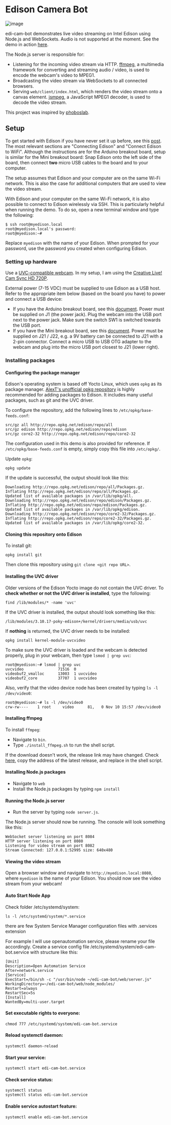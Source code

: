 # Edison Camera Bot

![image](https://github.com/xeecos/edi-cam-bot/raw/master/images/bot_1.jpg)

edi-cam-bot demonstrates live video streaming on Intel Edison using Node.js and WebSockets. Audio is not supported at the moment. See the demo in action [here](http://youtu.be/nVDL2-bFT3Y).

The Node.js server is responsible for:

* Listening for the incoming video stream via HTTP. [ffmpeg](https://www.ffmpeg.org/), a multimedia framework for converting and streaming audio / video, is used to encode the webcam's video to MPEG1.
* Broadcasting the video stream via WebSockets to all connected browsers.
* Serving `web/client/index.html`, which renders the video stream onto a canvas element. [jsmpeg](https://github.com/phoboslab/jsmpeg), a JavaScript MPEG1 decoder, is used to decode the video stream.

This project was inspired by [phoboslab](http://phoboslab.org/log/2013/09/html5-live-video-streaming-via-websockets).

## Setup

To get started with Edison if you have never set it up before, see this [post](https://communities.intel.com/docs/DOC-23148). The most relevant sections are "Connecting Edison" and "Connect Edison to WiFi". Although the instructions are for the Arduino breakout board, setup is similar for the Mini breakout board: Snap Edison onto the left side of the board, then connect **two** micro USB cables to the board and to your computer.

The setup assumes that Edison and your computer are on the same Wi-Fi network. This is also the case for additional computers that are used to view the video stream.

With Edison and your computer on the same Wi-Fi network, it is also possible to connect to Edison wirelessly via SSH. This is particularly helpful when running the demo. To do so, open a new terminal window and type the following:

    $ ssh root@myedison.local
    root@myedison.local's password:
    root@myedison:~#

Replace `myedison` with the name of your Edison. When prompted for your password, use the password you created when configuring Edison.

### Setting up hardware

Use a [UVC-compatible webcam](http://www.ideasonboard.org/uvc/). In my setup, I am using the [Creative Live! Cam Sync HD 720P](http://www.amazon.com/Creative-Live-Sync-720P-Webcam/dp/B0092QJRPC).

External power (7-15 VDC) must be supplied to use Edison as a USB host. Refer to the appropriate item below (based on the board you have) to power and connect a USB device:

* If you have the Arduino breakout board, see this [document](http://www.intel.com/support/edison/sb/CS-035275.htm). Power must be supplied on J1 (the power jack). Plug the webcam into the USB port next to the power jack. Make sure the switch SW1 is switched towards the USB port.
* If you have the Mini breakout board, see this [document](http://www.intel.com/support/edison/sb/CS-035252.htm). Power must be supplied on J21 / J22, e.g. a 9V battery can be connected to J21 with a 2-pin connector. Connect a micro USB to USB OTG adapter to the webcam and plug into the micro USB port closest to J21 (lower right).

### Installing packages

#### Configuring the package manager

Edison's operating system is based off Yocto Linux, which uses `opkg` as its package manager. [AlexT's unofficial opkg repository](http://alextgalileo.altervista.org/edison-package-repo-configuration-instructions.html) is highly recommended for adding packages to Edison. It includes many useful packages, such as git and the UVC driver.

To configure the repository, add the following lines to `/etc/opkg/base-feeds.conf`:

    src/gz all http://repo.opkg.net/edison/repo/all
    src/gz edison http://repo.opkg.net/edison/repo/edison
    src/gz core2-32 http://repo.opkg.net/edison/repo/core2-32

The configuration used in this demo is also provided for reference. If `/etc/opkg/base-feeds.conf` is empty, simply copy this file into `/etc/opkg/`.

Update `opkg`:

    opkg update

If the update is successful, the output should look like this:

    Downloading http://repo.opkg.net/edison/repo/all/Packages.gz.
    Inflating http://repo.opkg.net/edison/repo/all/Packages.gz.
    Updated list of available packages in /var/lib/opkg/all.
    Downloading http://repo.opkg.net/edison/repo/edison/Packages.gz.
    Inflating http://repo.opkg.net/edison/repo/edison/Packages.gz.
    Updated list of available packages in /var/lib/opkg/edison.
    Downloading http://repo.opkg.net/edison/repo/core2-32/Packages.gz.
    Inflating http://repo.opkg.net/edison/repo/core2-32/Packages.gz.
    Updated list of available packages in /var/lib/opkg/core2-32.

#### Cloning this repository onto Edison

To install git:

    opkg install git

Then clone this repository using `git clone <git repo URL>`.

#### Installing the UVC driver

Older versions of the Edison Yocto image do not contain the UVC driver. To **check whether or not the UVC driver is installed**, type the following:

    find /lib/modules/* -name 'uvc'

If the UVC driver is installed, the output should look something like this:

    /lib/modules/3.10.17-poky-edison+/kernel/drivers/media/usb/uvc

If **nothing** is returned, the UVC driver needs to be installed:

    opkg install kernel-module-uvcvideo

To make sure the UVC driver is loaded and the webcam is detected properly, plug in your webcam, then type `lsmod | grep uvc`:

    root@myedison:~# lsmod | grep uvc
    uvcvideo               71516  0
    videobuf2_vmalloc      13003  1 uvcvideo
    videobuf2_core         37707  1 uvcvideo

Also, verify that the video device node has been created by typing `ls -l /dev/video0`:

    root@myedison:~# ls -l /dev/video0
    crw-rw----    1 root     video      81,   0 Nov 10 15:57 /dev/video0

#### Installing ffmpeg

To install `ffmpeg`:

* Navigate to `bin`.
* Type `./install_ffmpeg.sh` to run the shell script.

If the download doesn't work, the release link may have changed. Check [here](http://johnvansickle.com/ffmpeg/), copy the address of the latest release, and replace in the shell script.

#### Installing Node.js packages

* Navigate to `web`
* Install the Node.js packages by typing `npm install`

#### Running the Node.js server

* Run the server by typing `node server.js`.

The Node.js server should now be running. The console will look something like this:

    WebSocket server listening on port 8084
    HTTP server listening on port 8080
    Listening for video stream on port 8082
    Stream Connected: 127.0.0.1:52995 size: 640x480

#### Viewing the video stream

Open a browser window and navigate to `http://myedison.local:8080`, where `myedison` is the name of your Edison. You should now see the video stream from your webcam!

#### Auto Start Node App

Check folder /etc/systemd/system:

    ls -l /etc/systemd/system/*.service
    
there are few System Service Manager configuration files with .services extension

For example I will use openautomation service, please rename your file accordingly. Create a service config file /etc/systemd/system/edi-cam-bot.service with structure like this:

    [Unit]
    Description=Open Automation Service
    After=network.service
    [Service]
    ExecStart=/bin/sh -c "/usr/bin/node ~/edi-cam-bot/web/server.js"
    WorkingDirectory=~/edi-cam-bot/web/node_modules/
    Restart=always
    RestartSec=5s
    [Install]
    WantedBy=multi-user.target

#### Set executable rights to everyone:

    chmod 777 /etc/systemd/system/edi-cam-bot.service

#### Reload systemctl daemon:

    systemctl daemon-reload

#### Start your service:

    systemctl start edi-cam-bot.service

#### Check service status:

    systemctl status
    systemctl status edi-cam-bot.service

#### Enable service autostart feature:

    systemctl enable edi-cam-bot.service
